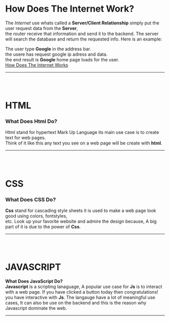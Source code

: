 
# **How Does The Internet Work?**
The *Internet* use whats called a **Server/Client Relationship** simply put the user request data from the **Server**,<br> the router receive that information and send it to the backend. The server will search the database and return the requested info. Here is an example:

The user type **Google** in the address bar.<br> the usere has request google ip adress and data.<br>the end result is **Google** home page loads for the user.<br> [How Does The Internet Works](https://sfs-flex-evelyn.herokuapp.com/backend-fundamentals/week-9/day-3/1-how-web-works)

---
<br>
<br>

# **HTML**

### **What Does Html Do?**<br>
Html stand for hypertext Mark Up Language its main use case is to create text for web pages.<br> Think of it like this any text you see on a web page will be create with **html**.

---
<br>
<br>

# **CSS**
### **What Does CSS Do?**<br> 
**Css** stand for cascading style sheets it is used to make a web page look good using colors, fontstyles,<br>etc. Look up your favorite website and admire the design because, A big part of it is due to the power of **Css**. 

---
<br>
<br>

# **JAVASCRIPT**
**What Does JavaScript Do?**<br>
**Javascript** is a scripting lanaguage, A popular use case for **Js** is to interact with a web page. If you have clicked a button today then congratulations! you have interactive with **Js**. The langauge have a lot of meaningful use cases, It can also be use on the backend and this is the reason why Javascript dominate the web. 



---
